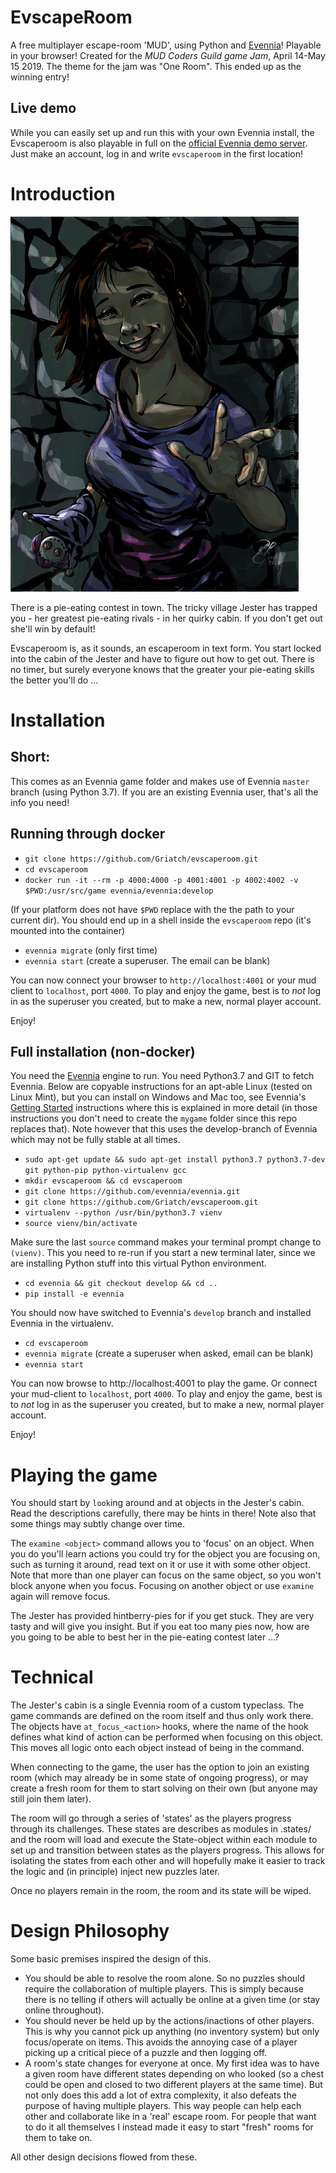 # EvscapeRoom

A free multiplayer escape-room 'MUD', using Python and [Evennia](https://github.com/evennia/evennia)! Playable in your browser!
Created for the *MUD Coders Guild game Jam*, April 14-May 15 2019. The theme for
the jam was "One Room". This ended up as the winning entry! 

## Live demo

While you can easily set up and run this with your own Evennia install, the Evscaperoom 
is also playable in full on the [official Evennia demo server](https://demo.evennia.com/).
Just make an account, log in and write `evscaperoom` in the first location!

# Introduction

![The Jester being jesterly](world/grin_in_the_shadows_by_griatch_art_small.jpg)

There is a pie-eating contest in town. The tricky village Jester has trapped
you - her greatest pie-eating rivals - in her quirky cabin. If you don't get
out she'll win by default! 

Evscaperoom is, as it sounds, an escaperoom in text form. You start locked into
the cabin of the Jester and have to figure out how to get out. There is no
timer, but surely everyone knows that the greater your pie-eating skills the
better you'll do ...

# Installation 

## Short: 

This comes as an Evennia game folder and makes use of Evennia `master` branch (using Python 3.7). 
If you are an existing Evennia user, that's all the info you need! 

## Running through docker

- `git clone https://github.com/Griatch/evscaperoom.git`
- `cd evscaperoom`
- `docker run -it --rm -p 4000:4000 -p 4001:4001 -p 4002:4002 -v $PWD:/usr/src/game evennia/evennia:develop`

(If your platform does not have `$PWD` replace with the the path to your
 current dir). You should end up in a shell inside the `evscaperoom` repo (it's mounted
into the container)

- `evennia migrate`  (only first time)
- `evennia start`  (create a superuser. The email can be blank)

You can now connect your browser to `http://localhost:4001` or your mud client
to `localhost`, port `4000`. To play and enjoy the game, best is to *not* log
in as the superuser you created, but to make a new, normal player account.

Enjoy!

## Full installation (non-docker)

You need the [Evennia](https://github.com/evennia/evennia) engine to run. You need Python3.7 and GIT to
fetch Evennia. Below are copyable instructions for an apt-able
Linux (tested on Linux Mint), but you can install on Windows and Mac too, see Evennia's [Getting Started](https://github.com/evennia/evennia/wiki/Getting-Started)
instructions where this is explained in more detail (in those instructions you
don't need to create the `mygame` folder since this repo replaces that). Note however that this uses the 
develop-branch of Evennia which may not be fully stable at all times.

- `sudo apt-get update && sudo apt-get install python3.7 python3.7-dev git python-pip python-virtualenv gcc`
- `mkdir evscaperoom && cd evscaperoom`
- `git clone https://github.com/evennia/evennia.git`
- `git clone https://github.com/Griatch/evscaperoom.git`
- `virtualenv --python /usr/bin/python3.7 vienv`
- `source vienv/bin/activate`

Make sure the last `source` command makes your terminal prompt change to `(vienv)`. This you
need to re-run if you start a new terminal later, since we are installing Python stuff into 
this virtual Python environment.

- `cd evennia && git checkout develop && cd ..` 
- `pip install -e evennia`

You should now have switched to Evennia's `develop` branch and installed
Evennia in the virtualenv. 

- `cd evscaperoom`
- `evennia migrate` (create a superuser when asked, email can be blank)
- `evennia start`

You can now browse to http://localhost:4001 to play the game. Or connect your
mud-client to `localhost`, port `4000`. To play and enjoy the game, best is to
*not* log in as the superuser you created, but to make a new, normal player
account.

Enjoy!

# Playing the game

You should start by `look`ing around and at objects in the Jester's cabin. Read the
descriptions carefully, there may be hints in there! Note also that some things
may subtly change over time. 

The `examine <object>` command allows you to 'focus' on an object. When you do
you'll learn actions you could try for the object you are focusing on, such as
turning it around, read text on it or use it with some other object. Note that
more than one player can focus on the same object, so you won't block anyone
when you focus. Focusing on another object or use `examine` again will remove
focus.

The Jester has provided hintberry-pies for if you get stuck. They are very
tasty and will give you insight. But if you eat too many pies now, how are you
going to be able to best her in the pie-eating contest later ...?

# Technical 

The Jester's cabin is a single Evennia room of a custom typeclass. The game
commands are defined on the room itself and thus only work there.  The objects
have `at_focus_<action>` hooks, where the name of the hook defines what kind of
action can be performed when focusing on this object. This moves all logic onto
each object instead of being in the command.

When connecting to the game, the user has the option to join an existing room
(which may already be in some state of ongoing progress), or may create a fresh
room for them to start solving on their own (but anyone may still join them later).

The room will go through a series of 'states' as the players progress through
its challenges. These states are describes as modules in .states/ and the 
room will load and execute the State-object within each module to set up
and transition between states as the players progress. This allows for isolating
the states from each other and will hopefully make it easier to track 
the logic and (in principle) inject new puzzles later.

Once no players remain in the room, the room and its state will be wiped.

# Design Philosophy

Some basic premises inspired the design of this.

- You should be able to resolve the room alone. So no puzzles should require the
  collaboration of multiple players. This is simply because there is no telling
  if others will actually be online at a given time (or stay online throughout).
- You should never be held up by the actions/inactions of other players. This
  is why you cannot pick up anything (no inventory system) but only
  focus/operate on items. This avoids the annoying case of a player picking up
  a critical piece of a puzzle and then logging off.
- A room's state changes for everyone at once. My first idea was to have a given 
  room have different states depending on who looked (so a chest could be open
  and closed to two different players at the same time). But not only does this
  add a lot of extra complexity, it also defeats the purpose of having multiple
  players. This way people can help each other and collaborate like in a 'real'
  escape room. For people that want to do it all themselves I instead made it
  easy to start "fresh" rooms for them to take on.

All other design decisions flowed from these. 
